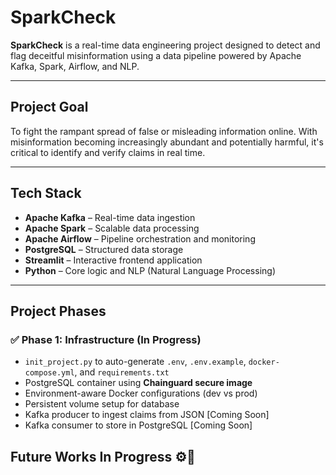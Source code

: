 # SparkCheck

**SparkCheck** is a real-time data engineering project designed to detect and flag deceitful misinformation using a data pipeline powered by Apache Kafka, Spark, Airflow, and NLP.

---

## Project Goal

To fight the rampant spread of false or misleading information online. With misinformation becoming increasingly abundant and potentially harmful, it's critical to identify and verify claims in real time.

---

## Tech Stack

- **Apache Kafka** – Real-time data ingestion  
- **Apache Spark** – Scalable data processing  
- **Apache Airflow** – Pipeline orchestration and monitoring  
- **PostgreSQL** – Structured data storage  
- **Streamlit** – Interactive frontend application  
- **Python** – Core logic and NLP (Natural Language Processing)

---

## Project Phases

### ✅ **Phase 1: Infrastructure (In Progress)**
- `init_project.py` to auto-generate `.env`, `.env.example`, `docker-compose.yml`, and `requirements.txt`
- PostgreSQL container using **Chainguard secure image**
- Environment-aware Docker configurations (dev vs prod)
- Persistent volume setup for database
- Kafka producer to ingest claims from JSON [Coming Soon]
- Kafka consumer to store in PostgreSQL [Coming Soon]

## Future Works In Progress ⚙️🚧
